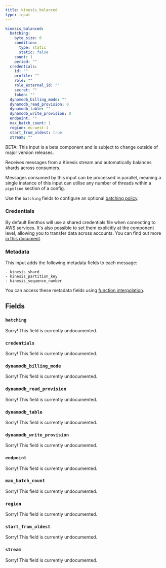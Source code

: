 ```yaml
---
title: kinesis_balanced
type: input
---
```


```yaml
kinesis_balanced:
  batching:
    byte_size: 0
    condition:
      type: static
      static: false
    count: 1
    period: ""
  credentials:
    id: ""
    profile: ""
    role: ""
    role_external_id: ""
    secret: ""
    token: ""
  dynamodb_billing_mode: ""
  dynamodb_read_provision: 0
  dynamodb_table: ""
  dynamodb_write_provision: 0
  endpoint: ""
  max_batch_count: 1
  region: eu-west-1
  start_from_oldest: true
  stream: ""
```

BETA: This input is a beta component and is subject to change outside of major
version releases.

Receives messages from a Kinesis stream and automatically balances shards across
consumers.

Messages consumed by this input can be processed in parallel, meaning a single
instance of this input can utilise any number of threads within a
`pipeline` section of a config.

Use the `batching` fields to configure an optional
[batching policy](../batching.md#batch-policy).

### Credentials

By default Benthos will use a shared credentials file when connecting to AWS
services. It's also possible to set them explicitly at the component level,
allowing you to transfer data across accounts. You can find out more
[in this document](../aws.md).

### Metadata

This input adds the following metadata fields to each message:

```text
- kinesis_shard
- kinesis_partition_key
- kinesis_sequence_number
```

You can access these metadata fields using
[function interpolation](../config_interpolation.md#metadata).

## Fields

### `batching`

Sorry! This field is currently undocumented.

### `credentials`

Sorry! This field is currently undocumented.

### `dynamodb_billing_mode`

Sorry! This field is currently undocumented.

### `dynamodb_read_provision`

Sorry! This field is currently undocumented.

### `dynamodb_table`

Sorry! This field is currently undocumented.

### `dynamodb_write_provision`

Sorry! This field is currently undocumented.

### `endpoint`

Sorry! This field is currently undocumented.

### `max_batch_count`

Sorry! This field is currently undocumented.

### `region`

Sorry! This field is currently undocumented.

### `start_from_oldest`

Sorry! This field is currently undocumented.

### `stream`

Sorry! This field is currently undocumented.

